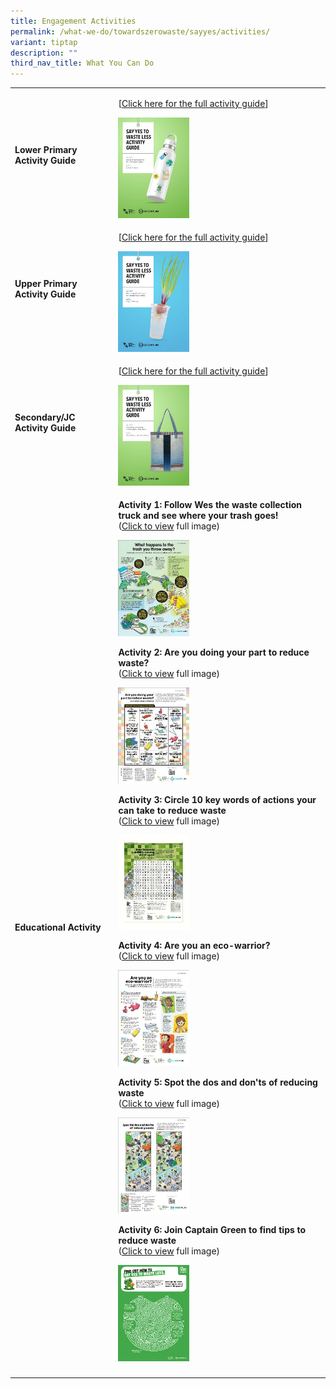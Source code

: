 ```yaml
---
title: Engagement Activities
permalink: /what-we-do/towardszerowaste/sayyes/activities/
variant: tiptap
description: ""
third_nav_title: What You Can Do
---
```

<table style="minWidth: 50px">
<colgroup>
<col>
<col>
</colgroup>
<tbody>
<tr>
<td rowspan="1" colspan="1">
<h4>Lower Primary Activity Guide</h4>
</td>
<td rowspan="1" colspan="1">
<p>[<a href="/files/Say%20YES%20to%20Waste%20Less/sytwl_lower_primary_activity_guide_final.pdf" rel="noopener noreferrer nofollow" target="_blank">Click here for the full activity guide</a>]</p>
<div class="isomer-image-wrapper">
<img style="width: 35%;" height="auto" width="100%" alt="Lower Primary Cover Page" src="/images/Say YES to Waste Less/Engagement Activities/lower_primary_cover_page_tmb_medium.jpg">
</div>
</td>
</tr>
<tr>
<td rowspan="1" colspan="1">
<h4>Upper Primary Activity Guide</h4>
</td>
<td rowspan="1" colspan="1">
<p>[<a href="#" rel="noopener noreferrer nofollow" target="_blank">Click here for the full activity guide</a>]</p>
<div class="isomer-image-wrapper">
<img style="width: 35%;" height="auto" width="100%" alt="Upper Primary Cover Page" src="/images/Say YES to Waste Less/Engagement Activities/upper_primary_cover_page_tmb_medium.jpg">
</div>
</td>
</tr>
<tr>
<td rowspan="1" colspan="1">
<h4>Secondary/JC Activity Guide</h4>
</td>
<td rowspan="1" colspan="1">
<p>[<a href="#" rel="noopener noreferrer nofollow" target="_blank">Click here for the full activity guide</a>]</p>
<div class="isomer-image-wrapper">
<img style="width: 35%;" height="auto" width="100%" alt="Secondary JC Cover Page" src="/images/Say YES to Waste Less/Engagement Activities/secondary_jc_cover_page_tmb_medium.jpg">
</div>
</td>
</tr>
<tr>
<td rowspan="1" colspan="1">
<h4>Educational Activity</h4>
</td>
<td rowspan="1" colspan="1">
<p><strong>Activity 1: Follow Wes the waste collection truck and see where your trash goes!</strong>
<br>(<a href="/images/Say%20YES%20to%20Waste%20Less/Engagement%20Activities/nea_lrd_166374dc907654aea816db16b10423eb2.jpg" rel="noopener noreferrer nofollow" target="_blank">Click to view</a> full
image)</p>
<div class="isomer-image-wrapper">
<img style="width: 35%;" height="auto" width="100%" alt="NEA LRD Issue 1" src="/images/Say YES to Waste Less/Engagement Activities/nea_lrd_issue_1_tmb_medium.jpg">
</div>
<p></p>
<p><strong>Activity 2: Are you doing your part to reduce waste?</strong>
<br>(<a href="/images/Say%20YES%20to%20Waste%20Less/Engagement%20Activities/nea_lrd_2.jpg" rel="noopener noreferrer nofollow" target="_blank">Click to view</a> full
image)</p>
<div class="isomer-image-wrapper">
<img style="width: 35%;" height="auto" width="100%" alt="NEA LRD #2" src="/images/Say YES to Waste Less/Engagement Activities/nea_lrd_2_tmb_medium.jpg">
</div>
<p></p>
<p><strong>Activity&nbsp;3: Circle 10 key words of actions your can take to reduce waste</strong>
<br>(<a href="/images/Say%20YES%20to%20Waste%20Less/Engagement%20Activities/st20211012_lrd_003_00.jpg" rel="noopener noreferrer nofollow" target="_blank">Click to view</a>&nbsp;full
image)</p>
<div class="isomer-image-wrapper">
<img style="width: 35%;" height="auto" width="100%" alt="LRD 3" src="/images/Say YES to Waste Less/Engagement Activities/lrd_3_tmb_medium.jpg">
</div>
<p></p>
<p><strong>Activity 4: Are you an eco-warrior?</strong>
<br>(<a href="/files/Say%20YES%20to%20Waste%20Less/nea_lrd_4.pdf" rel="noopener noreferrer nofollow" target="_blank">Click to view</a>&nbsp;full
image)</p>
<div class="isomer-image-wrapper">
<img style="width: 35%;" height="auto" width="100%" alt="NEA LRD #4" src="/images/Say YES to Waste Less/Engagement Activities/nea_lrd_4_tmb_medium.jpg">
</div>
<p></p>
<p><strong>Activity 5: Spot the dos and don'ts of reducing waste</strong>
<br>(<a href="/images/Say%20YES%20to%20Waste%20Less/Engagement%20Activities/nea_lrd_5.jpg" rel="noopener noreferrer nofollow" target="_blank">Click to view</a>&nbsp;full
image)</p>
<div class="isomer-image-wrapper">
<img style="width: 35%;" height="auto" width="100%" alt="NEA LRD #5" src="/images/Say YES to Waste Less/Engagement Activities/nea_lrd_5_tmb_medium.jpg">
</div>
<p></p>
<p><strong>Activity&nbsp;6: Join Captain Green to find tips to reduce waste</strong>
<br>(<a href="/images/Say%20YES%20to%20Waste%20Less/Engagement%20Activities/cg_puzzle.png" rel="noopener noreferrer nofollow" target="_blank">Click to view</a>&nbsp;full
image)</p>
<div class="isomer-image-wrapper">
<img style="width: 35%;" height="auto" width="100%" alt="CG Puzzle" src="/images/Say YES to Waste Less/Engagement Activities/cg_puzzle_tmb_medium.png">
</div>
</td>
</tr>
<tr>
<td rowspan="1" colspan="1">
<p></p>
</td>
<td rowspan="1" colspan="1">
<p></p>
</td>
</tr>
</tbody>
</table>
<p></p>